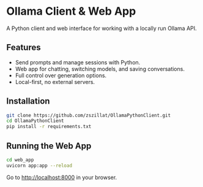 # Ollama Client & Web App

A Python client and web interface for working with a locally run Ollama API.

## Features
- Send prompts and manage sessions with Python.
- Web app for chatting, switching models, and saving conversations.
- Full control over generation options.
- Local-first, no external servers.

## Installation

```bash
git clone https://github.com/zszillat/OllamaPythonClient.git
cd OllamaPythonClient
pip install -r requirements.txt
```

## Running the Web App

```bash
cd web_app
uvicorn app:app --reload
```

Go to [http://localhost:8000](http://localhost:8000) in your browser.